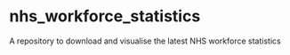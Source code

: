 # nhs_workforce_statistics
A repository to download and visualise the latest NHS workforce statistics
